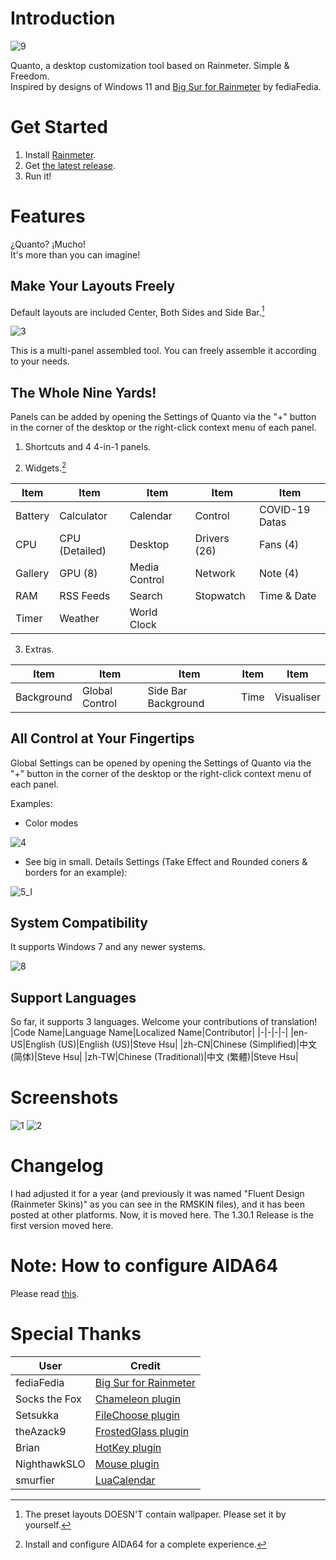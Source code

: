 # Introduction

![9](https://user-images.githubusercontent.com/122773837/212628923-6ae95906-4579-4de0-bc8e-b6c423596286.jpg)

Quanto, a desktop customization tool based on Rainmeter. Simple &amp; Freedom.\
Inspired by designs of Windows 11 and [Big Sur for Rainmeter](https://www.deviantart.com/fediafedia/art/Big-Sur-RC1-for-Rainmeter-846882462) by fediaFedia.

# Get Started

1. Install [Rainmeter](https://www.rainmeter.net/).
2. Get [the latest release](https://github.com/SteveHsuDrawing/quanto/releases).
3. Run it!

# Features

¿Quanto? ¡Mucho!\
It's more than you can imagine!

## Make Your Layouts Freely

Default layouts are included Center, Both Sides and Side Bar.[^1]

![3](https://user-images.githubusercontent.com/122773837/212629309-b3df89a3-a8c8-4633-945d-3a923754248c.jpg)

This is a multi-panel assembled tool. You can freely assemble it according to your needs.

## The Whole Nine Yards!

Panels can be added by opening the Settings of Quanto via the "+" button in the corner of the desktop or the right-click context menu of each panel.

1. Shortcuts and 4 4-in-1 panels.

2. Widgets.[^2]

|Item|Item|Item|Item|Item|
|- |- |- |- |- |
|Battery|Calculator|Calendar|Control|COVID-19 Datas|
|CPU|CPU (Detailed)|Desktop|Drivers (26)|Fans (4)|
|Gallery|GPU (8)|Media Control|Network|Note (4)|
|RAM|RSS Feeds|Search|Stopwatch|Time & Date|
|Timer|Weather|World Clock|||

3. Extras.

|Item|Item|Item|Item|Item|
|- |- |- |- |- |
|Background|Global Control|Side Bar Background|Time|Visualiser|

## All Control at Your Fingertips

Global Settings can be opened by opening the Settings of Quanto via the "+" button in the corner of the desktop or the right-click context menu of each panel.

Examples:

- Color modes

![4](https://user-images.githubusercontent.com/122773837/212629388-1bb241b1-d936-4cce-8060-e120f156d92e.jpg)

- See big in small. Details Settings (Take Effect and Rounded coners & borders for an example):

![5_I](https://user-images.githubusercontent.com/122773837/212630353-2ef637b8-8ea0-4410-ba64-b3cd9ddc2f97.jpg)

## System Compatibility

It supports Windows 7 and any newer systems.

![8](https://user-images.githubusercontent.com/122773837/212630922-0c08ba23-b2ed-4afe-bc33-45cee30f2b40.jpg)

## Support Languages
So far, it supports 3 languages.
Welcome your contributions of translation!
|Code Name|Language Name|Localized Name|Contributor|
|-|-|-|-|
|en-US|English (US)|English (US)|Steve Hsu|
|zh-CN|Chinese (Simplified)|中文 (简体)|Steve Hsu|
|zh-TW|Chinese (Traditional)|中文 (繁體)|Steve Hsu|

# Screenshots

![1](https://user-images.githubusercontent.com/122773837/212632824-aa0f5bd2-282b-4764-9087-fa1233058975.jpg)
![2](https://user-images.githubusercontent.com/122773837/212632836-08159846-c913-4567-abe8-4385121ab08b.jpg)

# Changelog

I had adjusted it for a year (and previously it was named "Fluent Design (Rainmeter Skins)" as you can see in the RMSKIN files), and it has been posted at other platforms. Now, it is moved here. The 1.30.1 Release is the first version moved here.

# Note: How to configure AIDA64

Please read [this](https://github.com/SteveHsuDrawing/quanto/wiki/Troubleshooting#important-how-to-configure-aida64).

# Special Thanks

| User | Credit |
|-|-|
| fediaFedia | [Big Sur for Rainmeter](https://www.deviantart.com/fediafedia/art/Big-Sur-RC1-for-Rainmeter-846882462) |
| Socks the Fox | [Chameleon plugin](https://github.com/socks-the-fox/Chameleon) |
| Setsukka | [FileChoose plugin](https://forum.rainmeter.net/viewtopic.php?t=33767) |
| theAzack9 | [FrostedGlass plugin](https://forum.rainmeter.net/viewtopic.php?t=23106) |
| Brian | [HotKey plugin](https://forum.rainmeter.net/viewtopic.php?t=18849) |
| NighthawkSLO | [Mouse plugin](https://github.com/NighthawkSLO/Mouse.dll/releases) |
| smurfier | [LuaCalendar](https://forum.rainmeter.net/viewtopic.php?p=63288&hilit=LuaCalendar#p63288) |

[^1]: The preset layouts DOESN'T contain wallpaper. Please set it by yourself.
[^2]: Install and configure AIDA64 for a complete experience.
